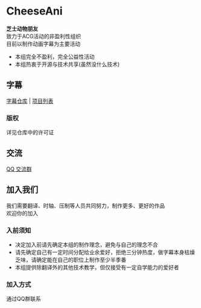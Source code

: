 # CheeseAni
**芝士动物朋友**  
致力于ACG活动的非盈利性组织  
目前以制作动画字幕为主要活动
* 本组完全不盈利，完全公益性活动
* 本组热衷于开源与技术共享(虽然没什么技术)



## 字幕
[字幕仓库](https://github.com/CheeseAni/CheeseAni-SubRepository) | [项目列表](https://github.com/orgs/CheeseAni/projects/1)

### 版权
详见仓库中的许可证



## 交流
[QQ 交流群](http://qm.qq.com/cgi-bin/qm/qr?_wv=1027&k=RUDhiVYDjaEQcUWZiJAh7NKpkho13R-u&authKey=FlZ0R6zp%2BJUPdvE0HD5%2BlSeWVn192veHgZGyRSR%2BGJNMsYlYXeP%2FAb%2B88MbnVz2i&noverify=0&group_code=851965636)



## 加入我们
我们需要翻译、时轴、压制等人员共同努力，制作更多、更好的作品  
欢迎你的加入

### 入前须知
* 决定加入前请先确定本组的制作理念，避免与自己的理念不合
* 请先确定自己有一定时间分配给业余爱好，拒绝三分钟热度，做字幕本身枯燥乏味，请确定能在自己的职位上制作至少半季番
* 本组提供除翻译外的其他技术教学，但仅接受有一定自学能力的爱好者

### 加入方式
通过QQ群联系
